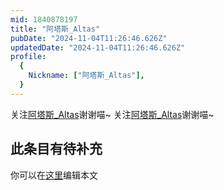 ```yaml
---
mid: 1840878197
title: "阿塔斯_Altas"
pubDate: "2024-11-04T11:26:46.626Z"
updatedDate: "2024-11-04T11:26:46.626Z"
profile:
  {
    Nickname: ["阿塔斯_Altas"],
  }
---
```


关注[阿塔斯_Altas](https://space.bilibili.com/1840878197)谢谢喵~ 关注[阿塔斯_Altas](https://space.bilibili.com/1840878197)谢谢喵~

## 此条目有待补充
你可以在[这里](https://github.com/Yuhanawa/VTuber.ICU/edit/master/src/content/v/阿塔斯_Altas/index.md)编辑本文
